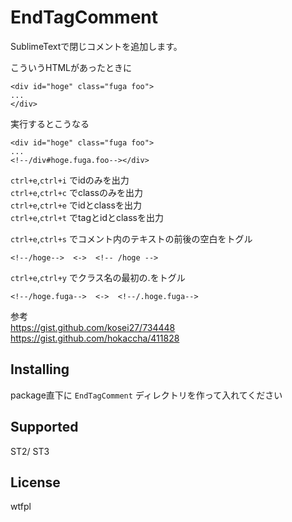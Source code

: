 EndTagComment
=============

SublimeTextで閉じコメントを追加します。

こういうHTMLがあったときに

```
<div id="hoge" class="fuga foo">
...
</div>
```

実行するとこうなる

```
<div id="hoge" class="fuga foo">
...
<!--/div#hoge.fuga.foo--></div>
```

`ctrl+e`,`ctrl+i` でidのみを出力  
`ctrl+e`,`ctrl+c` でclassのみを出力  
`ctrl+e`,`ctrl+e` でidとclassを出力  
`ctrl+e`,`ctrl+t` でtagとidとclassを出力  

`ctrl+e`,`ctrl+s` でコメント内のテキストの前後の空白をトグル

```
<!--/hoge-->  <->  <!-- /hoge -->
```

`ctrl+e`,`ctrl+y` でクラス名の最初の.をトグル

```
<!--/hoge.fuga-->  <->  <!--/.hoge.fuga-->
```

参考  
https://gist.github.com/kosei27/734448  
https://gist.github.com/hokaccha/411828  


Installing
------

package直下に `EndTagComment` ディレクトリを作って入れてください


Supported
----------------

ST2/ ST3


License
----------

wtfpl
